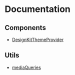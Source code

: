 # Documentation

## Components

- [DesignKitThemeProvider](DesignKitThemeProvider.md)

## Utils

- [mediaQueries](media-queries.md)

